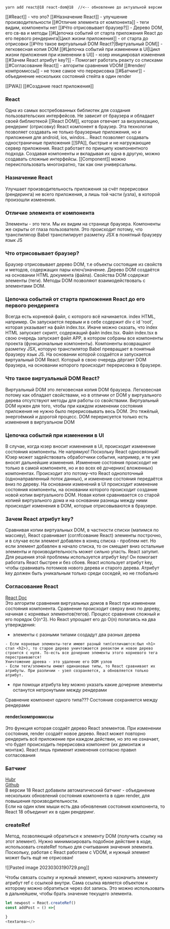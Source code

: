 ```shell
yarn add react@18 react-dom@18  //<-- обновление до актуальной версии
```
[[#React]] - что это?
[[#Назначение React]] - улучшение производительности
[[#Отличие элемента от компонента]] - теги видим, компоненты нет
[[#Что отрисовывает браузер?]] - Дерево DOM, его св-ва и методы
[[#Цепочка событий от старта приложения React до его первого рендеринга|Цикл жизни приложения]] - от старта до отрисовки
[[#Что такое виртуальный DOM React?|Виртуальный DOM]] - легковесная копия DOM
[[#Цепочка событий при изменении в UI|Цикл жизни приложения при изменении в UI]] - юзер инициировал изменения
[[#Зачем React атрибут key?]] - Помогает работать реакту со списками
[[#Согласование React]] - алгоритм сравнения VDOM
[[#render/компромиссы]] - не тоже самое что перерисовка
[[#Батчинг]] - объединение нескольких состояний стейта в один render

[[PWA]]
[[#Создание react приложения]]

### React 
Одна из самых востребованных библиотек для создания пользовательских интерфейсов. Не зависит от браузера и обладает своей библиотекой [[React DOM]], которая отвечает за визуализацию, рендеринг (отрисовку) React компонент в браузер. Эта технология позволяет создавать не только браузерные приложения, но и приложения для android, ios, windos... React позволяет создавать одностраничные приложения [[SPA]], быстрые и не нагружающие сервер приложения. React работает по принципу компонентного подхода. Создавая компоненты и вкладывая их одна в другую, можно создавать сложные интерфейсы. [[Component]] можно переиспользовать многократно, так как они универсальны.
### Назначение React
Улучшает производительность приложения за счёт перерисовки (рендеринга) не всего приложения, а лишь той части (узла), в которой произошли изменения.
### Отличие элемента от компонента
Элементы - это теги. Мы их видим на странице браузера. Компоненты же скрыты от глаза пользователя. Это происходит потому, что транспиляnор Babel транспилирует разметку JSX в понятный браузеру язык JS
### Что отрисовывает браузер?
Браузер отрисовывает дерево DOM, т.е объекты состоящие из свойств и методов, содержащих пары ключ/значение. Дерево DOM создаётся на основании HTML документа (файла). Cвойства DOM содержат элементы (теги). Методы DOM позволяют взаимодействовать с элементами DOM. 

### Цепочка событий от старта приложения React до его первого рендеринга
Всегда есть корневой файл, с которого всё начинается. index HTML, например. Он запускается первым и в себе содержит div с id 'root', которая указывает на файл index.tsx. Иначе можно сказать, что index HTML запускает скрипт, содержащий файл index.tsx. Файл index.tsx в свою очередь запускает файл APP, в котором собраны все компоненты проекта (функциональные компоненты). Компоненты возвращают разметку JSX, которую транспилятор Babel превращает в понятный браузеру язык JS. На основании которой создаётся и запускается виртуальный DOM React. Который в свою очередь дёргает DOM браузера, на основании которого происходит перерисовка в браузере.

### Что такое виртуальный DOM React?
Виртуальный DOM это легковесная копия DOM браузера. Легковесная потому как обладает свойствами, но в отличии от DOM у виртуального дерева отсутствуют методы для работы со свойствами. Виртуальный DOM нужен для того, чтобы при каждом изменении состояния приложения не нужно было перерисовывать весь DOM. Это тяжёлый, энергоёмкий и дорогой процесс. DOM перерисуется только есть изменения в виртуальном DOM

### Цепочка событий при изменении в UI
В случае, когда юзер вносит изменения в UI, происходит изменение состояния компоненты. Не напрямую! Поскольку React односвязный! Юзер может задействовать обработчики события, например, и те уже вносят дальнейшие изменения. Изменение состояния происходит не только в самой компоненте, но и во всех её дочерних( вложенных) компонентах. Происходит это потому-что React однопоточный (однонаправленный поток данных), и изменение состояния передаётся вниз по дереву. На основании изменений в UI происходит изменение состояния компоненты, на основании которого происходит создание новой копии виртуального DOM. Новая копия сравнивается со старой копией виртуального дома и на основании разницы между ними происходит изменения в DOM, которые отрисовываются в браузере.

### Зачем React атрибут key?
Сравнивая копии виртуальных DOM, в частности списки (мапимся по массиву), React сравнивает (соглfсование React) элементы построчно, и в случае если элемент добавлен в конец списка - проблем нет. Но если элемент добавлен в начало списка, то он смещает вниз остальные элементы и производительность может сильно упасть. React затупит. Для решения этой проблемы используется атрибут key! Он помогает работать React быстрее и без сбоев. React использует атрибут key, чтобы сравнивать потомков нового дерева и старого дерева. Атрибут key должен быть уникальным только среди соседей, но не глобально

### Согласование React  
[React Doc](https://ru.reactjs.org/docs/reconciliation.html)  
Это алгоритм сравнения виртуальных домов в React при изменении состояния компонента.
Сравнение происходит сверху вниз по дереву, начиная с корневых элементов(тегов).
Процесс сравнения сложный и его порядок O(n^3). Но React упрощает его до O(n) полагаясь на два утверждения:
-  элементы с разными типами создадут два разных  дерева
```shell
- Если корневые элементы-теги имеют разный тип(отличаются:был <h1> стал <h2>), то старое дерево уничтожается рееактом и новое дерево строится с нуля. То-есть все дочерние элементы этого корневого тега перестраиваются!
Уничтожение дреева - это удаление его DOM узлов
- Если теги/элементы емеют одинаковые типы, то React сравнивает их атрибуты. При различии - узел созраняется, а обновляется только атрибут.

```
- при помощи атрибута key можно указать какие дочерние элементы останутся нетронутыми между рендерами

Сравнение компонент одного типа??? Состояние сохраняется между рендерами

#### render/компромиссы
Это функция которая создаёт дерево React элементов. При изменении состояния, render создаёт новое дерево.
React может повторно рендерить всё приложение при каждом действии, но это не означает, что будет происходить перерисовка компонент (их демонтаж и монтаж). React лишь применит изменения согласно правил согласования

### Батчинг  
[Hubr](https://habr.com/ru/post/577168/#2)  
[Github](https://github.com/reactwg/react-18/discussions/21)  
В верcии 18 React добавили автоматический батчинг - объединение неcкольких обновлений состояния компонента в один render, для повышения производительности.  
Если на один клик мыши есть два обновления состояния компонента, то React 18 объединит их в один рендеринг.

### createRef
Метод, позволяющий обратиться к элементу  DOM (получить ссылку на этот элемент). Нужно минимизировать подобное действие в коде, использовать createRef только для считывания значения элемента. Поскольку, работая с React  работаем с VDOM, и нужный элемент может быть ещё не отрисован!

![[Pasted image 20230303190729.png]]

Чтобы связать ссылку и нужный элемент, нужно назначить элементу атрибут ref с ссылкой внутри.
Сама ссылка является объектом к которому можно обратиться через dot  запись. Это можно использовать в дальнейшем, чтобы брать значение текущего элемента.
```js
let newpost = React.createRef()
const addPost = () =>{

}
<textarea></>
```
